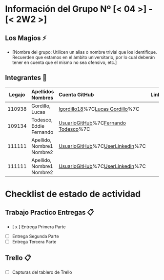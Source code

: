 # Información del Grupo Nº [< 04 >] - [< 2W2 >]


## Los Magios :zap:

* [Nombre del grupo: Utilicen un alias o nombre trivial que los identifique. Recuerden que estamos en el ámbito universitario, por lo cual deberán tener en cuenta que el mismo no sea ofensivo, etc.]


## Integrantes :busts_in_silhouette:

| Legajo| Apellidos Nombres  | Cuenta GitHub | Linkedin
| :------: | :-------- | :-------- | :-------- |
| 110938 | Gordillo, Lucas |[lgordillo18](https://github.com/lgordillo18)%7C[Lucas Gordillo](https://www.linkedin.com/in/lucas-gordillo-2281b7134/)%7C
| 109134 | Todesco, Eddie Fernando |[UsuarioGitHub](https://github.com/109134Todesco)%7C[Fernando Todesco](https://www.linkedin.com/in/fernando-todesco/)%7C
| 111111 | Apellido, Nombre1 Nombre2 |[UsuarioGitHub](https://github.com/xxxx)%7C[UserLinkedin](https://ar.linkedin.com/)%7C
| 111111 | Apellido, Nombre1 Nombre2 |[UsuarioGitHub](https://github.com/xxxx)%7C[UserLinkedin](https://ar.linkedin.com/)%7C


# Checklist de estado de actividad

## Trabajo Practico Entregas :clipboard:
- [ x ] Entrega Primera Parte
- [ ] Entrega Segunda Parte
- [ ] Entrega Tercera Parte

## Trello :clipboard:
- [ ] Capturas del tablero de Trello
